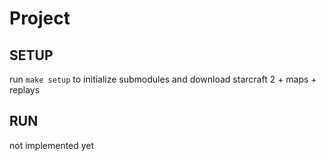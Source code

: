 # Project

## SETUP
run `make setup` to initialize submodules and download starcraft 2 + maps + replays

## RUN
not implemented yet
